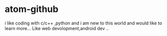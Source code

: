 # atom-github
i like coding with c/c++ ,python 
and i am  new to this world and would like to learn more...
Like web devolopment,android dev ..
